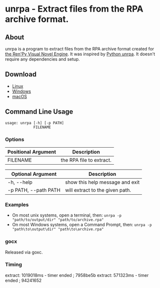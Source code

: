 # unrpa - Extract files from the RPA archive format.

## About

unrpa is a program to extract files from the RPA archive format created
for [the Ren'Py Visual Novel Engine](http://www.renpy.org/). It was inspired by [Python unrpa](https://github.com/Lattyware/unrpa). 
It doesn't require any dependencies and setup. 

## Download
* [Linux](https://github.com/im7mortal/unrpa/releases/download/v1.0.0/unrpa_linux_amd64.tar.gz)
* [Windows](https://github.com/im7mortal/unrpa/releases/download/v1.0.0/unrpa_windows_amd64.zip)
* [macOS](https://github.com/im7mortal/unrpa/releases/download/v1.0.0/unrpa_darwin_amd64.zip)

## Command Line Usage

```
usage: unrpa [-h] [-p PATH]
             FILENAME
```

### Options

| Positional Argument | Description              |
|---------------------|--------------------------|
| FILENAME            | the RPA file to extract. |

| Optional Argument            | Description                                                |
|------------------------------|------------------------------------------------------------|
|  -h, --help                  | show this help message and exit                          |
|  -p PATH, --path PATH        | will extract to the given path.                            |

### Examples

 - On most unix systems, open a terminal, then:
   `unrpa -p "path/to/output/dir" "path/to/archive.rpa"`
 - On most Windows systems, open a Command Prompt, then:
   `unrpa -p "path\to\output\dir" "path\to\archive.rpa"`

### gocx

Released via goxc.

### Timing

extract: 1019018ms - timer ended  ; 7958be5b
extract: 571323ms - timer ended   ; 94241652
